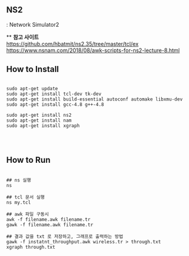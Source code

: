 ## NS2
: Network Simulator2

** **참고 사이트**   
https://github.com/hbatmit/ns2.35/tree/master/tcl/ex
https://www.nsnam.com/2018/08/awk-scripts-for-ns2-lecture-8.html


## How to Install
<pre>
<code>
sudo apt-get update
sudo apt-get install tcl-dev tk-dev
sudo apt-get install build-essential autoconf automake libxmu-dev
sudo apt-get install gcc-4.8 g++-4.8

sudo apt-get install ns2
sudo apt-get install nam
sudo apt-get install xgraph
</pre>
</code>

## How to Run
<pre>
<code>
## ns 실행
ns

## tcl 문서 실행
ns my.tcl

## awk 파일 구동시
awk -f filename.awk filename.tr
gawk -f filename.awk filename.tr

## 결과 값을 txt 로 저장하고, 그래프로 출력하는 방법
gawk -f instatnt_throughput.awk wireless.tr > through.txt
xgraph through.txt
</pre>
</code>
